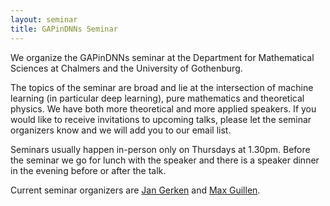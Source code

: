 ```yaml
---
layout: seminar
title: GAPinDNNs Seminar
---
```


We organize the GAPinDNNs seminar at the Department for Mathematical Sciences at Chalmers and the University of Gothenburg.

The topics of the seminar are broad and lie at the intersection of machine learning (in particular deep learning), pure mathematics and theoretical physics. We have both more theoretical and more applied speakers. If you would like to receive invitations to upcoming talks, please let the seminar organizers know and we will add you to our email list.

Seminars usually happen in-person only on Thursdays at 1.30pm. Before the seminar we go for lunch with the speaker and there is a speaker dinner in the evening before or after the talk.

Current seminar organizers are [Jan Gerken](/members/Jan_Gerken) and [Max
Guillen](/members/Max_Guillen).

